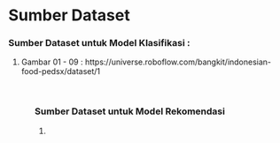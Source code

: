 <h1>Sumber Dataset</h1>
<h3>Sumber Dataset untuk Model Klasifikasi :</h3>
<ol>
  <li>Gambar 01 - 09 : https://universe.roboflow.com/bangkit/indonesian-food-pedsx/dataset/1</li>
<ol>
<br>
<h3>Sumber Dataset untuk Model Rekomendasi</h3>
<ol>
  <li></li>
<ol>

